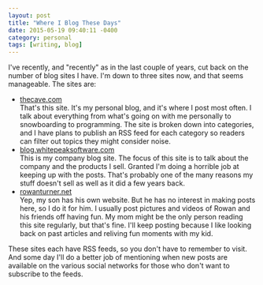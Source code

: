 ```yaml
---
layout: post
title: "Where I Blog These Days"
date: 2015-05-19 09:40:11 -0400
category: personal
tags: [writing, blog]
---
```

I've recently, and "recently" as in the last couple of years, cut back on the number of blog sites I have. I'm down to three sites now, and that seems manageable. The sites are:

- [thecave.com][1]  
    That's this site. It's my personal blog, and it's where I post most often. I talk about everything from what's going on with me personally to snowboarding to programming. The site is broken down into categories, and I have plans to publish an RSS feed for each category so readers can filter out topics they might consider noise.
- [blog.whitepeaksoftware.com][2]  
    This is my company blog site. The focus of this site is to talk about the company and the products I sell. Granted I'm doing a horrible job at keeping up with the posts. That's probably one of the many reasons my stuff doesn't sell as well as it did a few years back.
- [rowanturner.net][3]  
    Yep, my son has his own website. But he has no interest in making posts here, so I do it for him. I usually post pictures and videos of Rowan and his friends off having fun. My mom might be the only person reading this site regularly, but that's fine. I'll keep posting because I like looking back on past articles and reliving fun moments with my kid.

These sites each have RSS feeds, so you don't have to remember to visit. And some day I'll do a better job of mentioning when new posts are available on the various social networks for those who don't want to subscribe to the feeds. 

[1]: http://www.thecave.com/
[2]: http://blog.whitepeaksoftware.com/
[3]: http://www.rowanturner.net/

